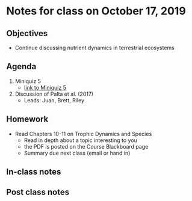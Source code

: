# Notes for class on October 17, 2019

## Objectives
* Continue discussing nutrient dynamics in terrestrial ecosystems

## Agenda
1. Miniquiz 5
	- [link to Miniquiz 5](../Mini_Quizzes/miniquiz5_10.17.19.pdf)
2. Discussion of Palta et al. (2017)
	- Leads: Juan, Brett, Riley

## Homework
* Read Chapters 10-11 on Trophic Dynamics and Species
	- Read in depth about a topic interesting to you
	- the PDF is posted on the Course Blackboard page
	- Summary due next class (email or hand in)

## In-class notes

## Post class notes